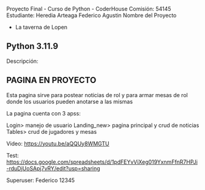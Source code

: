 Proyecto Final - Curso de Python - CoderHouse
Comisión: 54145
Estudiante: Heredia Arteaga Federico Agustin
Nombre del Proyecto 
 - La taverna de Lopen

## Python 3.11.9

Descripción:

## PAGINA EN PROYECTO

Esta pagina sirve para postear noticias de rol y para armar mesas de rol donde los usuarios pueden anotarse a las mismas 


La pagina cuenta con  3 apss:

Login> manejo de usuario
Landing_new> pagina  principal y  crud de noticias
Tables> crud de jugadores y mesas

Video: https://youtu.be/aQQUy8WMGTU

Test: https://docs.google.com/spreadsheets/d/1pdFEYvViXeg019YxnmFfnR7HPJi-rduDjUoSApj7vRY/edit?usp=sharing

Superuser:
Federico
12345